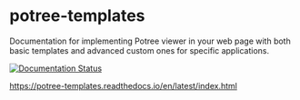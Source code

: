 # potree-templates

Documentation for implementing Potree viewer in your web page with both basic templates and advanced custom ones for specific applications.

[![Documentation Status](https://readthedocs.org/projects/potree-templates/badge/?version=latest)](https://potree-templates.readthedocs.io/en/latest/?badge=latest)

https://potree-templates.readthedocs.io/en/latest/index.html
